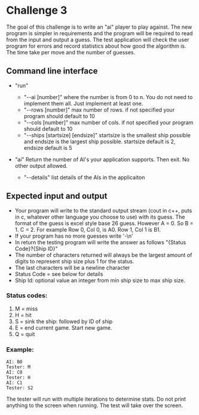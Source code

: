 # Challenge 3
The goal of this challenge is to write an "ai" player to play against. The new program is simpler in requirements and the program will be required to read from the input and output a guess. The test application will check the user program for errors and record statistics about how good the algorithm is. The time take per move and the number of guesses. 


## Command line interface
* "run" 
    * "--ai [number]" where the number is from 0 to n.  You do not need to implement them all. Just implement at least one.
    * "--rows [number]" max number of rows. if not specified your program should default to 10
    * "--cols [number]" max number of cols. if not specified your program should default to 10
    * "--ships [startsize] [endsize]" startsize is the smallest ship possible and endsize is the largest ship possible. startsize default is 2, endsize default is 5

* "ai"  Return the number of AI's your application supports. Then exit. No other output allowed. 
    * "--details" list details of the AIs in the applicaiton


## Expected input and output
- Your program will write to the standard output stream (cout in c++, puts in c, whatever other language you choose to use) with its guess. The format of the guess is excel style base 26 guess. However A = 0. So B = 1. C = 2. For example Row 0, Col 0, is A0. Row 1, Col 1 is B1.
- If your program has no more guesses write '-\n' 
- In return the testing program will write the answer as follows "{Status Code}?{Ship ID}"
- The number of characters returned will always be the largest amount of digits to represent ship size plus 1 for the status.
- The last characters will be a newline character
- Status Code = see below for details
- Ship Id: optional value an integer from min ship size to max ship size. 

### Status codes:
1. M = miss
2. H = hit
3. S = sink the ship: followed by ID of ship
4. E = end current game. Start new game.
5. Q = quit


### Example:
```
AI: B0
Tester: M 
AI: C0
Tester: H
AI: C1
Tester: S2
```

The tester will run with multiple iterations to determine stats. Do not print anything to the screen when running. The test will take over the screen. 


